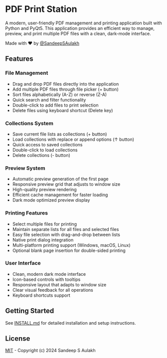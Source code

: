 # PDF Print Station

A modern, user-friendly PDF management and printing application built with Python and PyQt5. This application provides an efficient way to manage, preview, and print multiple PDF files with a clean, dark-mode interface.

Made with ❤️ by [@SandeepSAulakh](https://github.com/SandeepSAulakh)

## Features

### File Management
- Drag and drop PDF files directly into the application
- Add multiple PDF files through file picker (+ button)
- Sort files alphabetically (A-Z) or reverse (Z-A)
- Quick search and filter functionality
- Double-click to add files to print selection
- Delete files using keyboard shortcut (Delete key)

### Collections System
- Save current file lists as collections (+ button)
- Load collections with replace or append options (↑ button)
- Quick access to saved collections
- Double-click to load collections
- Delete collections (- button)

### Preview System
- Automatic preview generation of the first page
- Responsive preview grid that adjusts to window size
- High-quality preview rendering
- Efficient cache management for faster loading
- Dark mode optimized preview display

### Printing Features
- Select multiple files for printing
- Maintain separate lists for all files and selected files
- Easy file selection with drag-and-drop between lists
- Native print dialog integration
- Multi-platform printing support (Windows, macOS, Linux)
- Optional blank page insertion for double-sided printing

### User Interface
- Clean, modern dark mode interface
- Icon-based controls with tooltips
- Responsive layout that adapts to window size
- Clear visual feedback for all operations
- Keyboard shortcuts support

## Getting Started

See [INSTALL.md](INSTALL.md) for detailed installation and setup instructions.

## License

[MIT](LICENSE) - Copyright (c) 2024 Sandeep S Aulakh